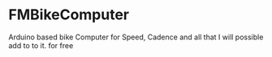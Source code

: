 # FMBikeComputer
Arduino based bike Computer for Speed, Cadence and all that I will possible add to to it. for free
